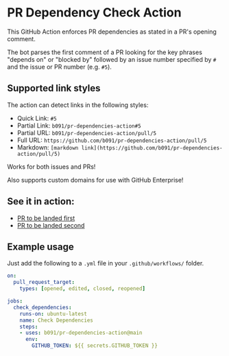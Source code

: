 # PR Dependency Check Action

This GitHub Action enforces PR dependencies as stated in a PR's opening comment.

The bot parses the first comment of a PR looking for the key phrases "depends on" or "blocked by" followed by an issue number specified by `#` and the issue or PR number (e.g. `#5`).

## Supported link styles

The action can detect links in the following styles:

- Quick Link: `#5`
- Partial Link: `b091/pr-dependencies-action#5`
- Partial URL: `b091/pr-dependencies-action/pull/5`
- Full URL: `https://github.com/b091/pr-dependencies-action/pull/5`
- Markdown: `[markdown link](https://github.com/b091/pr-dependencies-action/pull/5)`

Works for both issues and PRs!

Also supports custom domains for use with GitHub Enterprise!

## See it in action:

- [PR to be landed first](http://github.com/b091/pr-dependencies-action/pull/4)
- [PR to be landed second](http://github.com/b091/pr-dependencies-action/pull/5)

## Example usage

Just add the following to a `.yml` file in your `.github/workflows/` folder.

```yaml
on:
  pull_request_target: 
    types: [opened, edited, closed, reopened]

jobs:
  check_dependencies:
    runs-on: ubuntu-latest
    name: Check Dependencies
    steps:
    - uses: b091/pr-dependencies-action@main
      env:
        GITHUB_TOKEN: ${{ secrets.GITHUB_TOKEN }}
```
